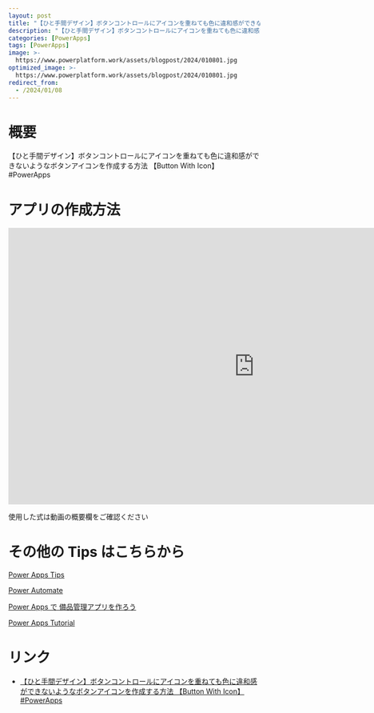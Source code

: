 ```yaml
---
layout: post
title: "【ひと手間デザイン】ボタンコントロールにアイコンを重ねても色に違和感ができないようなボタンアイコンを作成する方法 【Button With Icon】 #PowerApps"
description: "【ひと手間デザイン】ボタンコントロールにアイコンを重ねても色に違和感ができないようなボタンアイコンを作成する方法 【Button With Icon】 #PowerAppsを動画で分かりやすく解説"
categories: [PowerApps]
tags: [PowerApps]
image: >-
  https://www.powerplatform.work/assets/blogpost/2024/010801.jpg
optimized_image: >-
  https://www.powerplatform.work/assets/blogpost/2024/010801.jpg
redirect_from:
  - /2024/01/08
---
```



#  概要

【ひと手間デザイン】ボタンコントロールにアイコンを重ねても色に違和感ができないようなボタンアイコンを作成する方法 【Button With Icon】 #PowerApps


# アプリの作成方法

<iframe width="983" height="553" src="https://www.youtube.com/embed/LFSHpS-kiPo" title="YouTube video player" frameborder="0" allow="accelerometer; autoplay; clipboard-write; encrypted-media; gyroscope; picture-in-picture" allowfullscreen></iframe>


使用した式は動画の概要欄をご確認ください


# その他の Tips はこちらから

[Power Apps Tips](https://www.youtube.com/watch?v=VrAQf3JQ7yM&list=PLVhFi1fb3DqakSLVMn22DDcySXh9jtzi- )


[Power Automate](https://www.youtube.com/watch?v=-YnJYT0ASEM&list=PLVhFi1fb3Dqbzic6GieqnLFgD3aTj-eHA)


[Power Apps で 備品管理アプリを作ろう](https://www.youtube.com/playlist?list=PLVhFi1fb3DqZM3HKb8Hea6XEL96990Fyn)


[Power Apps Tutorial](https://www.youtube.com/playlist?list=PLVhFi1fb3DqalxpL974VvAJvV4iWoSbe_)


# リンク


- [【ひと手間デザイン】ボタンコントロールにアイコンを重ねても色に違和感ができないようなボタンアイコンを作成する方法 【Button With Icon】 #PowerApps](https://www.youtube.com/watch?v=LFSHpS-kiPo)

